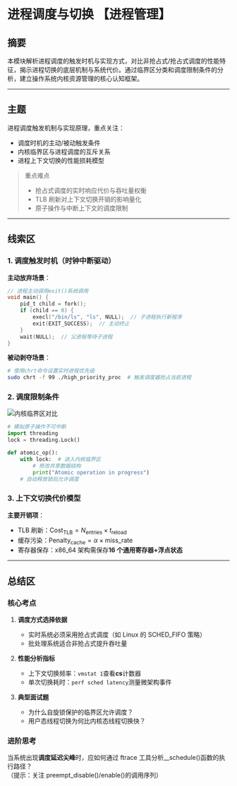 # 进程调度与切换 【进程管理】

## 摘要

本模块解析进程调度的触发时机与实现方式，对比非抢占式/抢占式调度的性能特征，揭示进程切换的底层机制与系统代价。通过临界区分类和调度限制条件的分析，建立操作系统内核资源管理的核心认知框架。

---

## 主题

进程调度触发机制与实现原理，重点关注：

- 调度时机的主动/被动触发条件
- 内核临界区与进程调度的互斥关系
- 进程上下文切换的性能损耗模型

> 重点难点
>
> - 抢占式调度的实时响应代价与吞吐量权衡
> - TLB 刷新对上下文切换开销的影响量化
> - 原子操作与中断上下文的调度限制

---

## 线索区

### 1. 调度触发时机（时钟中断驱动）

**主动放弃场景**：

```c
// 进程主动调用exit()系统调用
void main() {
    pid_t child = fork();
    if (child == 0) {
        execl("/bin/ls", "ls", NULL);  // 子进程执行新程序
        exit(EXIT_SUCCESS);  // 主动终止
    }
    wait(NULL);  // 父进程等待子进程
}
```

**被动剥夺场景**：

```bash
# 使用chrt命令设置实时进程优先级
sudo chrt -f 99 ./high_priority_proc  # 触发调度器抢占当前进程
```

### 2. 调度限制条件

![内核临界区对比](https://via.placeholder.com/400x200?text=Critical+Section+Comparison)

```python
# 模拟原子操作不可中断
import threading
lock = threading.Lock()

def atomic_op():
    with lock:  # 进入内核临界区
        # 修改共享数据结构
        print("Atomic operation in progress")
    # 自动释放锁后允许调度
```

### 3. 上下文切换代价模型

**主要开销项**：

- TLB 刷新：$\text{Cost}_{\text{TLB}} = N_{\text{entries}} \times t_{\text{reload}}$
- 缓存污染：$\text{Penalty}_{\text{cache}} = \alpha \times \text{miss_rate}$
- 寄存器保存：x86_64 架构需保存**16 个通用寄存器+浮点状态**

---

## 总结区

### 核心考点

1. **调度方式选择依据**

   - 实时系统必须采用抢占式调度（如 Linux 的 SCHED_FIFO 策略）
   - 批处理系统适合非抢占式提升吞吐量

2. **性能分析指标**

   - 上下文切换频率：`vmstat 1`查看**cs**计数器
   - 单次切换耗时：`perf sched latency`测量微架构事件

3. **典型面试题**
   - 为什么自旋锁保护的临界区允许调度？
   - 用户态线程切换为何比内核态线程切换快？

### 进阶思考

当系统出现**调度延迟尖峰**时，应如何通过 ftrace 工具分析\_\_schedule()函数的执行路径？  
（提示：关注 preempt_disable()/enable()的调用序列）
